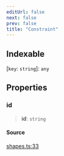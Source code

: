 ```yaml
---
editUrl: false
next: false
prev: false
title: "Constraint"
---
```


## Indexable

 \[`key`: `string`\]: `any`

## Properties

### id

> **id**: `string`

#### Source

[shapes.ts:33](https://github.com/dgmjs/dgmjs/blob/main/packages/core/src/shapes.ts#L33)
